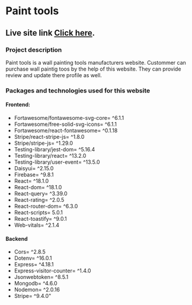 # Paint tools

## Live site link [Click here](https://paint-tools-b219b.web.app/).

### Project description

Paint tools is a wall painting tools manufacturers website. Custommer can purchase wall paintig toos by the help of this website. They can provide review and update there profile as well.

### Packages and technologies used for this website

#### Frontend:

- Fortawesome/fontawesome-svg-core= ^6.1.1
- Fortawesome/free-solid-svg-icons= ^6.1.1
- Fortawesome/react-fontawesome= ^0.1.18
- Stripe/react-stripe-js= ^1.8.0
- Stripe/stripe-js= ^1.29.0
- Testing-library/jest-dom= ^5.16.4
- Testing-library/react= ^13.2.0
- Testing-library/user-event= ^13.5.0
- Daisyui= ^2.15.0
- Firebase= ^9.8.1
- React= ^18.1.0
- React-dom= ^18.1.0
- React-query= ^3.39.0
- React-rating= ^2.0.5
- React-router-dom= ^6.3.0
- React-scripts= 5.0.1
- React-toastify= ^9.0.1
- Web-vitals= ^2.1.4

#### Backend

- Cors= ^2.8.5
- Dotenv= ^16.0.1
- Express= ^4.18.1
- Express-visitor-counter= ^1.4.0
- Jsonwebtoken= ^8.5.1
- Mongodb= ^4.6.0
- Nodemon= ^2.0.16
- Stripe= ^9.4.0"
